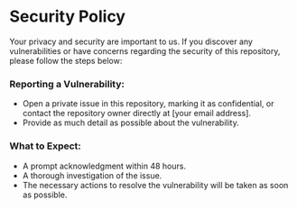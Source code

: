 # Security Policy

Your privacy and security are important to us. If you discover any vulnerabilities or have concerns regarding the security of this repository, please follow the steps below:

### Reporting a Vulnerability:
- Open a private issue in this repository, marking it as confidential, or contact the repository owner directly at [your email address].
- Provide as much detail as possible about the vulnerability.

### What to Expect:
- A prompt acknowledgment within 48 hours.
- A thorough investigation of the issue.
- The necessary actions to resolve the vulnerability will be taken as soon as possible.

